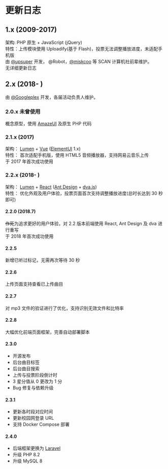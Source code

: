# 更新日志

## 1.x (2009-2017)

架构: PHP 原生 + JavaScript (jQuery)  
特性：上传模块使用 Uploadify(基于 Flash)，投票无法调整播放进度，未适配手机版  
由 [@upsuper](https://upsuper.org) 开发， @Robot，[@miskcoo](https://blog.miskcoo.com/) 等 SCAN 计算机社前辈维护。  
无详细更新日志

## 2.x (2018- )

由 [@Googleplex](https://gpx.moe/) 开发，各届活动负责人维护。

### 2.0.x 未曾使用

概念原型，使用 [AmazeUI](http://amazeui.org/) 及原生 PHP 代码

### 2.1.x (2017)

架构： [Lumen](https://lumen.laravel.com/) + [Vue](https://cn.vuejs.org/) ([ElementUI](https://element.eleme.io/) 1.x)  
特性： 首次适配手机版，使用 HTML5 音频播放器，支持网易云音乐上传  
于 2017 年首次成功使用

### 2.2.x (2018- )

架构： [Lumen](https://lumen.laravel.com/) + [React](https://reactjs.org/) ([Ant Design](https://ant.design/) + [dva.js](http://dvajs.com/))  
特性： 优化外观及用户体验，投票页面首次支持调整播放进度(总时长达到 30 秒即可)

#### 2.2.0 (2018.7)

~~作死~~为追求更好的用户体验，对 2.2 版本前端使用 React, Ant Design 及 dva 进行重写  
于 2018 年首次成功使用

#### 2.2.5

新增已听过标记，无需再次等待 30 秒

#### 2.2.6

上传页面支持查看已上传曲目

#### 2.2.7

对 mp3 文件的验证进行了优化，支持识别无效文件和比特率

#### 2.2.8

大幅优化前端页面框架，完善自动部署脚本

#### 2.3.0

-   开源发布
-   后台曲目标签
-   后台曲目搜索
-   上传与投票阶段倒计时
-   3 星分值从 0 更改为 1 分
-   Bug 修复与依赖升级

#### 2.3.1

-   更新各时段对应时间
-   更新校园网登录 URL
-   支持 Docker Compose 部署

#### 2.4.0

-   后端框架更换为 [Laravel](https://laravel.com/)
-   升级 PHP 8.2
-   升级 MySQL 8
